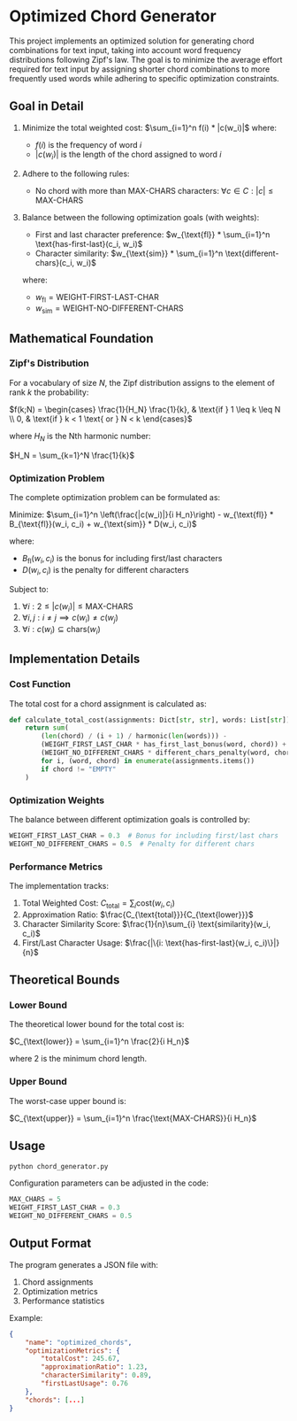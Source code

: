 # Optimized Chord Generator

This project implements an optimized solution for generating chord combinations for text input, taking into account word frequency distributions following Zipf's law. The goal is to minimize the average effort required for text input by assigning shorter chord combinations to more frequently used words while adhering to specific optimization constraints.

## Goal in Detail

1. Minimize the total weighted cost: $\sum_{i=1}^n f(i) * |c(w_i)|$
   where:

   - $f(i)$ is the frequency of word $i$
   - $|c(w_i)|$ is the length of the chord assigned to word $i$

2. Adhere to the following rules:

   - No chord with more than MAX-CHARS characters: $\forall c \in C: |c| \leq \text{MAX-CHARS}$

3. Balance between the following optimization goals (with weights):

   - First and last character preference: $w_{\text{fl}} * \sum_{i=1}^n \text{has-first-last}(c_i, w_i)$
   - Character similarity: $w_{\text{sim}} * \sum_{i=1}^n \text{different-chars}(c_i, w_i)$

   where:

   - $w_{\text{fl}} = \text{WEIGHT-FIRST-LAST-CHAR}$
   - $w_{\text{sim}} = \text{WEIGHT-NO-DIFFERENT-CHARS}$

## Mathematical Foundation

### Zipf's Distribution

For a vocabulary of size $N$, the Zipf distribution assigns to the element of rank $k$ the probability:

$f(k;N) = \begin{cases}
    \frac{1}{H_N} \frac{1}{k}, & \text{if } 1 \leq k \leq N \\
    0, & \text{if } k < 1 \text{ or } N < k
\end{cases}$

where $H_N$ is the Nth harmonic number:

$H_N = \sum_{k=1}^N \frac{1}{k}$

### Optimization Problem

The complete optimization problem can be formulated as:

Minimize:
$\sum_{i=1}^n \left(\frac{|c(w_i)|}{i H_n}\right) - w_{\text{fl}} * B_{\text{fl}}(w_i, c_i) + w_{\text{sim}} * D(w_i, c_i)$

where:

- $B_{\text{fl}}(w_i, c_i)$ is the bonus for including first/last characters
- $D(w_i, c_i)$ is the penalty for different characters

Subject to:

1. $\forall i: 2 \leq |c(w_i)| \leq \text{MAX-CHARS}$
2. $\forall i,j: i \neq j \implies c(w_i) \neq c(w_j)$
3. $\forall i: c(w_i) \subseteq \text{chars}(w_i)$

## Implementation Details

### Cost Function

The total cost for a chord assignment is calculated as:

```python
def calculate_total_cost(assignments: Dict[str, str], words: List[str]) -> float:
    return sum(
        (len(chord) / (i + 1) / harmonic(len(words))) -
        (WEIGHT_FIRST_LAST_CHAR * has_first_last_bonus(word, chord)) +
        (WEIGHT_NO_DIFFERENT_CHARS * different_chars_penalty(word, chord))
        for i, (word, chord) in enumerate(assignments.items())
        if chord != "EMPTY"
    )
```

### Optimization Weights

The balance between different optimization goals is controlled by:

```python
WEIGHT_FIRST_LAST_CHAR = 0.3  # Bonus for including first/last chars
WEIGHT_NO_DIFFERENT_CHARS = 0.5  # Penalty for different chars
```

### Performance Metrics

The implementation tracks:

1. Total Weighted Cost: $C_{\text{total}} = \sum_{i} \text{cost}(w_i, c_i)$
2. Approximation Ratio: $\frac{C_{\text{total}}}{C_{\text{lower}}}$
3. Character Similarity Score: $\frac{1}{n}\sum_{i} \text{similarity}(w_i, c_i)$
4. First/Last Character Usage: $\frac{|\{i: \text{has-first-last}(w_i, c_i)\}|}{n}$

## Theoretical Bounds

### Lower Bound

The theoretical lower bound for the total cost is:

$C_{\text{lower}} = \sum_{i=1}^n \frac{2}{i H_n}$

where 2 is the minimum chord length.

### Upper Bound

The worst-case upper bound is:

$C_{\text{upper}} = \sum_{i=1}^n \frac{\text{MAX-CHARS}}{i H_n}$

## Usage

```python
python chord_generator.py
```

Configuration parameters can be adjusted in the code:

```python
MAX_CHARS = 5
WEIGHT_FIRST_LAST_CHAR = 0.3
WEIGHT_NO_DIFFERENT_CHARS = 0.5
```

## Output Format

The program generates a JSON file with:

1. Chord assignments
2. Optimization metrics
3. Performance statistics

Example:

```json
{
    "name": "optimized_chords",
    "optimizationMetrics": {
        "totalCost": 245.67,
        "approximationRatio": 1.23,
        "characterSimilarity": 0.89,
        "firstLastUsage": 0.76
    },
    "chords": [...]
}
```
